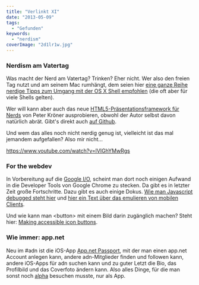 ```yaml
---
title: "Verlinkt XI"
date: "2013-05-09"
tags:
  - "Gefunden"
keywords:
  - "nerdism"
coverImage: "2d1lr1w.jpg"
---
```


### Nerdism am Vatertag

Was macht der Nerd am Vatertag? Trinken? Eher nicht. Wer also den freien Tag nutzt und am seinem Mac rumhängt, dem seien hier [eine ganze Reihe nerdige Tipps zum Umgang mit der OS X Shell empfohlen](http://apple.stackexchange.com/questions/5435/what-are-some-tips-or-tricks-for-terminal-in-mac-os-x) (die oft aber für viele Shells gelten).

Wer will kann aber auch das neue [HTML5-Präsentationsframework für Nerds](http://www.peterkroener.de/pik7-ein-html5-praesentationsframework-fuer-nerds/) von Peter Kröner ausprobieren, obwohl der Autor selbst davon natürlich abrät. Gibt's direkt auch [auf Github](https://github.com/SirPepe/Pik7).

Und wem das alles noch nicht nerdig genug ist, vielleicht ist das mal jemandem aufgefallen? Also mir nicht…

https://www.youtube.com/watch?v=lVIGhYMwRgs

### For the webdev

In Vorbereitung auf die [Google I/O](https://developers.google.com/events/io/), scheint man dort noch einigen Aufwand in die Developer Tools von Google Chrome zu stecken. Da gibt es in letzter Zeit große Fortschritte. Dazu gibt es auch einige Dokus. [Wie man Javascript debugged steht hier](https://developers.google.com/chrome-developer-tools/docs/javascript-debugging) und [hier ein Text über das emulieren von mobilen Clients](https://developers.google.com/chrome-developer-tools/docs/mobile-emulation).

Und wie kann man &lt;button&gt; mit einem Bild darin zugänglich machen? Steht hier: [Making accessible icon buttons](http://www.nczonline.net/blog/2013/04/01/making-accessible-icon-buttons/).

### Wie immer: app.net

Neu im #adn ist die iOS-App [App.net Passport](http://blog.app.net/2013/05/08/app-net-passport-for-ios-is-now-available/), mit der man einen app.net Account anlegen kann, andere adn-Mitglieder finden und followen kann, andere iOS-Apps für adn suchen kann und zu guter Letzt die Bio, das Profilbild und das Coverfoto ändern kann. Also alles Dinge, für die man sonst noch [alpha](https://alpha.app.net) besuchen musste, nur als App.
